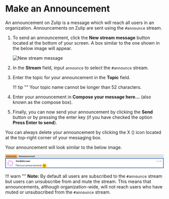 # Make an Announcement

An announcement on Zulip is a message which will reach
all users in an organization.
Announcements on Zulip are sent using the `#announce` stream.

1. To send an announcement, click the **New stream message**
 button located at the bottom of your screen.
 A box similar to the one shown in the below image will appear.

    ![New stream message](/static/images/help/new-stream.png)

3. In the **Stream** field, input `announce` to select the `#announce` stream.

4. Enter the topic for your announcement in the **Topic** field.

    !!! tip ""
        Your topic name cannot be longer than 52 characters.

5. Enter your announcement in **Compose your message here...**
  (also known as the compose box).

6. Finally, you can now send your announcement by
  clicking the **Send** button or by pressing the enter key
  (if you have checked the option **Press Enter to send**).

You can always delete your announcement by
 clicking the X (<i class="icon-vector-remove"></i>) icon located at
 the top-right corner of your messaging box.

Your announcement will look similar to the below image.

![Example announcement](/static/images/help/announcement.png)


!!! warn ""
    **Note:** By default all users are subscribed to the `#announce` stream but users can
     unsubscribe from and mute the stream.
    This means that announcements, although organization-wide, will not reach users
     who have muted or unsubscribed from the `#announce` stream.
